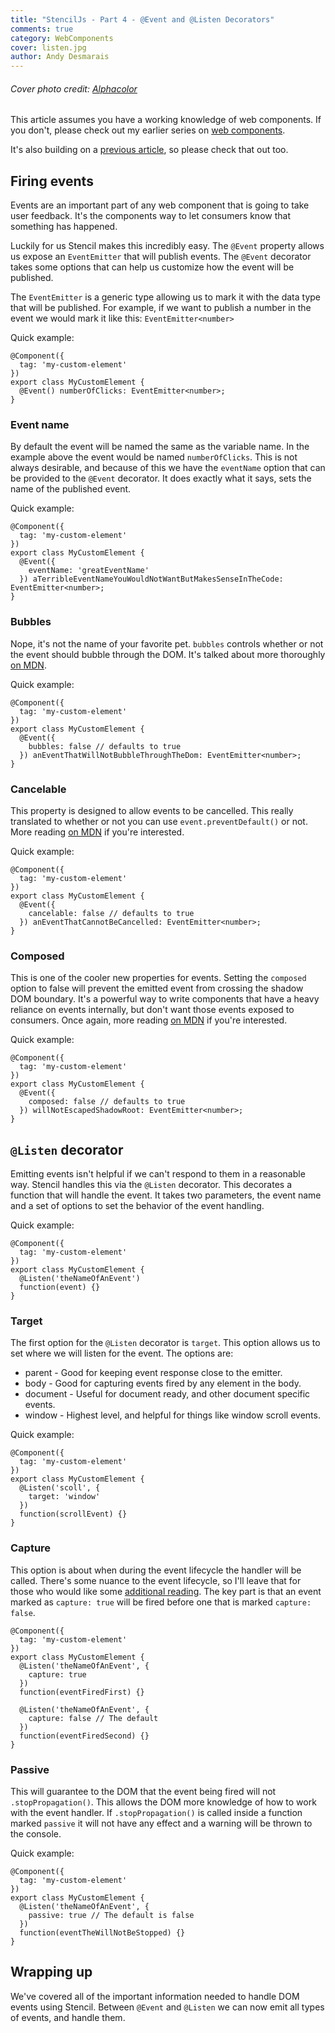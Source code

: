 ```yaml
---
title: "StencilJs - Part 4 - @Event and @Listen Decorators"
comments: true
category: WebComponents
cover: listen.jpg
author: Andy Desmarais
---
```


###### Cover photo credit: [Alphacolor](https://unsplash.com/@duck58cth)

This article assumes you have a working knowledge of web components. If you don't, please check out my earlier series on [web components](/web-components-part-1).

It's also building on a [previous article](/stencil-js-part-1), so please check that out too.

## Firing events

Events are an important part of any web component that is going to take user feedback.  It's the components way to let consumers know that something has happened.

Luckily for us Stencil makes this incredibly easy. The `@Event` property allows us expose an `EventEmitter` that will publish events. The `@Event` decorator takes some options that can help us customize how the event will be published.

The `EventEmitter` is a generic type allowing us to mark it with the data type that will be published. For example, if we want to publish a number in the event we would mark it like this: `EventEmitter<number>`

Quick example:

```tsx
@Component({
  tag: 'my-custom-element'
})
export class MyCustomElement {
  @Event() numberOfClicks: EventEmitter<number>;
}
```

### Event name

By default the event will be named the same as the variable name. In the example above the event would be named `numberOfClicks`. This is not always desirable, and because of this we have the `eventName` option that can be provided to the `@Event` decorator. It does exactly what it says, sets the name of the published event.

Quick example:

```tsx
@Component({
  tag: 'my-custom-element'
})
export class MyCustomElement {
  @Event({
    eventName: 'greatEventName'
  }) aTerribleEventNameYouWouldNotWantButMakesSenseInTheCode: EventEmitter<number>;
}
```

### Bubbles

Nope, it's not the name of your favorite pet. `bubbles` controls whether or not the event should bubble through the DOM. It's talked about more thoroughly [on MDN](https://developer.mozilla.org/en-US/docs/Web/API/Event/bubbles).

Quick example:

```tsx
@Component({
  tag: 'my-custom-element'
})
export class MyCustomElement {
  @Event({
    bubbles: false // defaults to true
  }) anEventThatWillNotBubbleThroughTheDom: EventEmitter<number>;
}
```

### Cancelable

This property is designed to allow events to be cancelled. This really translated to whether or not you can use `event.preventDefault()` or not. More reading [on MDN](https://developer.mozilla.org/en-US/docs/Web/API/Event/cancelable) if you're interested.

Quick example:

```tsx
@Component({
  tag: 'my-custom-element'
})
export class MyCustomElement {
  @Event({
    cancelable: false // defaults to true
  }) anEventThatCannotBeCancelled: EventEmitter<number>;
}
```

### Composed

This is one of the cooler new properties for events. Setting the `composed` option to false will prevent the emitted event from crossing the shadow DOM boundary. It's a powerful way to write components that have a heavy reliance on events internally, but don't want those events exposed to consumers. Once again, more reading [on MDN](https://developer.mozilla.org/en-US/docs/Web/API/Event/composed) if you're interested.

Quick example:

```tsx
@Component({
  tag: 'my-custom-element'
})
export class MyCustomElement {
  @Event({
    composed: false // defaults to true
  }) willNotEscapedShadowRoot: EventEmitter<number>;
}
```

## `@Listen` decorator

Emitting events isn't helpful if we can't respond to them in a reasonable way. Stencil handles this via the `@Listen` decorator. This decorates a function that will handle the event. It takes two parameters, the event name and a set of options to set the behavior of the event handling.

Quick example:

```tsx
@Component({
  tag: 'my-custom-element'
})
export class MyCustomElement {
  @Listen('theNameOfAnEvent')
  function(event) {}
}
```

### Target

The first option for the `@Listen` decorator is `target`.  This option allows us to set where we will listen for the event. The options are:

- parent - Good for keeping event response close to the emitter.
- body - Good for capturing events fired by any element in the body.
- document - Useful for document ready, and other document specific events.
- window - Highest level, and helpful for things like window scroll events.

Quick example:

```tsx
@Component({
  tag: 'my-custom-element'
})
export class MyCustomElement {
  @Listen('scoll', {
    target: 'window'
  })
  function(scrollEvent) {}
}
```

### Capture

This option is about when during the event lifecycle the handler will be called. There's some nuance to the event lifecycle, so I'll leave that for those who would like some [additional reading](https://www.quirksmode.org/js/events_order.html#link4). The key part is that an event marked as `capture: true` will be fired before one that is marked `capture: false`.

```tsx
@Component({
  tag: 'my-custom-element'
})
export class MyCustomElement {
  @Listen('theNameOfAnEvent', {
    capture: true
  })
  function(eventFiredFirst) {}

  @Listen('theNameOfAnEvent', {
    capture: false // The default
  })
  function(eventFiredSecond) {}
}
```

### Passive

This will guarantee to the DOM that the event being fired will not `.stopPropagation()`. This allows the DOM more knowledge of how to work with the event handler. If `.stopPropagation()` is called inside a function marked `passive` it will not have any effect and a warning will be thrown to the console.

Quick example:

```tsx
@Component({
  tag: 'my-custom-element'
})
export class MyCustomElement {
  @Listen('theNameOfAnEvent', {
    passive: true // The default is false
  })
  function(eventTheWillNotBeStopped) {}
}
```

## Wrapping up

We've covered all of the important information needed to handle DOM events using Stencil. Between `@Event` and `@Listen` we can now emit all types of events, and handle them.
